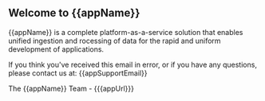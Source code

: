 ## Welcome to {{appName}}

{{appName}} is a complete platform-as-a-service solution that enables unified ingestion and
rocessing of data for the rapid and uniform development of applications.

If you think you've received this email in error, or if you have any questions, please contact us at: {{appSupportEmail}}

The {{appName}} Team - {{{appUrl}}}
